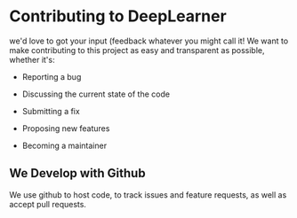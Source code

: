 # Contributing to DeepLearner

we'd love to got your input (feedback whatever you might call it! We want to make contributing to this project as easy and transparent as possible, whether it's:

- Reporting a bug

- Discussing the current state of the code

- Submitting a fix

- Proposing new features

- Becoming a maintainer

## We Develop with Github

We use github to host code, to track issues and feature requests, as well as accept pull requests.

